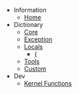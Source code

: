 - Information
	- [Home](/)
- Dictionary
	- [Core](/core/)
	- [Exception](/exception/)
	- [Locals](/locals/)
		- [\{](/locals/lbrace.md)
	- [Tools](/tools/)
	- [Custom](/custom/)
- Dev
	- [Kernel Functions](/kernel/)